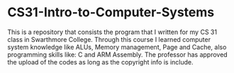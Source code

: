 # CS31-Intro-to-Computer-Systems

This is a repository that consists the program that I written for my CS 31 class in Swarthmore College.
Through this course I learned computer system knowledge like ALUs, Memory management, Page and Cache, also programming skills like: C and ARM Assembly.
The professor has approved the upload of the codes as long as the copyright info is include.
